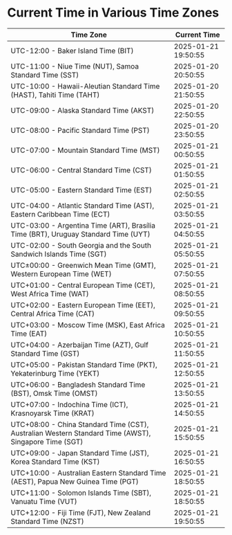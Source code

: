 # Current Time in Various Time Zones

| Time Zone | Current Time |
|-----------|--------------|
| UTC-12:00 - Baker Island Time (BIT) | 2025-01-21 19:50:55 |
| UTC-11:00 - Niue Time (NUT), Samoa Standard Time (SST) | 2025-01-20 20:50:55 |
| UTC-10:00 - Hawaii-Aleutian Standard Time (HAST), Tahiti Time (TAHT) | 2025-01-20 21:50:55 |
| UTC-09:00 - Alaska Standard Time (AKST) | 2025-01-20 22:50:55 |
| UTC-08:00 - Pacific Standard Time (PST) | 2025-01-20 23:50:55 |
| UTC-07:00 - Mountain Standard Time (MST) | 2025-01-21 00:50:55 |
| UTC-06:00 - Central Standard Time (CST) | 2025-01-21 01:50:55 |
| UTC-05:00 - Eastern Standard Time (EST) | 2025-01-21 02:50:55 |
| UTC-04:00 - Atlantic Standard Time (AST), Eastern Caribbean Time (ECT) | 2025-01-21 03:50:55 |
| UTC-03:00 - Argentina Time (ART), Brasília Time (BRT), Uruguay Standard Time (UYT) | 2025-01-21 04:50:55 |
| UTC-02:00 - South Georgia and the South Sandwich Islands Time (SGT) | 2025-01-21 05:50:55 |
| UTC±00:00 - Greenwich Mean Time (GMT), Western European Time (WET) | 2025-01-21 07:50:55 |
| UTC+01:00 - Central European Time (CET), West Africa Time (WAT) | 2025-01-21 08:50:55 |
| UTC+02:00 - Eastern European Time (EET), Central Africa Time (CAT) | 2025-01-21 09:50:55 |
| UTC+03:00 - Moscow Time (MSK), East Africa Time (EAT) | 2025-01-21 10:50:55 |
| UTC+04:00 - Azerbaijan Time (AZT), Gulf Standard Time (GST) | 2025-01-21 11:50:55 |
| UTC+05:00 - Pakistan Standard Time (PKT), Yekaterinburg Time (YEKT) | 2025-01-21 12:50:55 |
| UTC+06:00 - Bangladesh Standard Time (BST), Omsk Time (OMST) | 2025-01-21 13:50:55 |
| UTC+07:00 - Indochina Time (ICT), Krasnoyarsk Time (KRAT) | 2025-01-21 14:50:55 |
| UTC+08:00 - China Standard Time (CST), Australian Western Standard Time (AWST), Singapore Time (SGT) | 2025-01-21 15:50:55 |
| UTC+09:00 - Japan Standard Time (JST), Korea Standard Time (KST) | 2025-01-21 16:50:55 |
| UTC+10:00 - Australian Eastern Standard Time (AEST), Papua New Guinea Time (PGT) | 2025-01-21 18:50:55 |
| UTC+11:00 - Solomon Islands Time (SBT), Vanuatu Time (VUT) | 2025-01-21 18:50:55 |
| UTC+12:00 - Fiji Time (FJT), New Zealand Standard Time (NZST) | 2025-01-21 19:50:55 |
